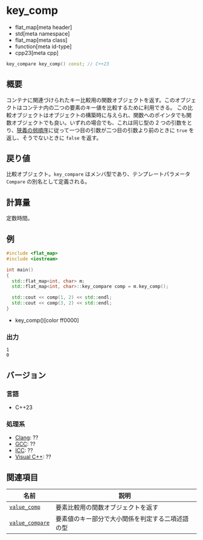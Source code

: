 # key_comp
* flat_map[meta header]
* std[meta namespace]
* flat_map[meta class]
* function[meta id-type]
* cpp23[meta cpp]

```cpp
key_compare key_comp() const; // C++23
```


## 概要
コンテナに関連づけられたキー比較用の関数オブジェクトを返す。このオブジェクトはコンテナ内の二つの要素のキー値を比較するために利用できる。
この比較オブジェクトはオブジェクトの構築時に与えられ、関数へのポインタでも関数オブジェクトでも良い。いずれの場合でも、これは同じ型の 2 つの引数をとり、[狭義の弱順序](/reference/algorithm.md#strict-weak-ordering)に従って一つ目の引数が二つ目の引数より前のときに `true` を返し、そうでないときに `false` を返す。


## 戻り値
比較オブジェクト。`key_compare` はメンバ型であり、テンプレートパラメータ `Compare` の別名として定義される。


## 計算量
定数時間。


## 例
```cpp example
#include <flat_map>
#include <iostream>

int main()
{
  std::flat_map<int, char> m;
  std::flat_map<int, char>::key_compare comp = m.key_comp();

  std::cout << comp(1, 2) << std::endl;
  std::cout << comp(3, 2) << std::endl;
}
```
* key_comp()[color ff0000]

### 出力
```
1
0
```


## バージョン
### 言語
- C++23

### 処理系
- [Clang](/implementation.md#clang): ??
- [GCC](/implementation.md#gcc): ??
- [ICC](/implementation.md#icc): ??
- [Visual C++](/implementation.md#visual_cpp): ??


## 関連項目

| 名前                                | 説明                                                     |
|-------------------------------------|----------------------------------------------------------|
| [`value_comp`](value_comp.md)       | 要素比較用の関数オブジェクトを返す                       |
| [`value_compare`](value_compare.md) | 要素値のキー部分で大小関係を判定する二項述語の型             |
